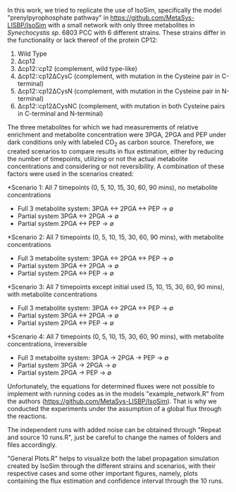 In this work, we tried to replicate the use of IsoSim, specifically the model "prenylpyrophosphate pathway" in https://github.com/MetaSys-LISBP/IsoSim 
with a small network with only three metabolites in *Synechocystis sp.* 6803 PCC with 6 different strains.
These strains differ in the functionality or lack thereof of the protein CP12:

1. Wild Type
2. Δcp12
3. Δcp12::cp12 (complement, wild type-like)
4. Δcp12::cp12ΔCysC (complement, with mutation in the Cysteine pair in C-terminal)
5. Δcp12::cp12ΔCysN (complement, with mutation in the Cysteine pair in N-terminal)
6. Δcp12::cp12ΔCysNC (complement, with mutation in both Cysteine pairs in C-terminal and N-terminal)

The three metabolites for which we had measurements of relative enrichment and metabolite concentration were 3PGA, 2PGA and PEP under dark conditions only with labeled CO<sub>2</sub> as carbon source.
Therefore, we created scenarios to compare results in flux estimation, either by reducing the number of timepoints, utilizing or not the actual metabolite concentrations and considering or not reversibility. 
A combination of these factors were used in the scenarios created:

*Scenario 1: All 7 timepoints (0, 5, 10, 15, 30, 60, 90 mins), no metabolite concentrations
  + Full 3 metabolite system: 3PGA <-> 2PGA <-> PEP -> ∅
  + Partial system 3PGA <-> 2PGA -> ∅
  + Partial system 2PGA <-> PEP -> ∅

*Scenario 2: All 7 timepoints (0, 5, 10, 15, 30, 60, 90 mins), with metabolite concentrations
  + Full 3 metabolite system: 3PGA <-> 2PGA <-> PEP -> ∅
  + Partial system 3PGA <-> 2PGA -> ∅
  + Partial system 2PGA <-> PEP -> ∅

*Scenario 3: All 7 timepoints except initial used (5, 10, 15, 30, 60, 90 mins), with metabolite concentrations
  + Full 3 metabolite system: 3PGA <-> 2PGA <-> PEP -> ∅
  + Partial system 3PGA <-> 2PGA -> ∅
  + Partial system 2PGA <-> PEP -> ∅

*Scenario 4: All 7 timepoints (0, 5, 10, 15, 30, 60, 90 mins), with metabolite concentrations, irreversible
  + Full 3 metabolite system: 3PGA -> 2PGA -> PEP -> ∅
  + Partial system 3PGA -> 2PGA -> ∅
  + Partial system 2PGA -> PEP -> ∅

Unfortunately, the equations for determined fluxes were not possible to implement with running codes as in the models "example_network.R" from the authors (https://github.com/MetaSys-LISBP/IsoSim).
That is why we conducted the experiments under the assumption of a global flux through the reactions.

The independent runs with added noise can be obtained through "Repeat and source 10 runs.R", just be careful to change the names of folders and files accordingly.

"General Plots.R" helps to visualize both the label propagation simulation created by IsoSim through the different strains and scenarios, with their respective cases and some other important figures,
namely, plots containing the flux estimation and confidence interval through the 10 runs.
